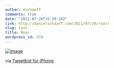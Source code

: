 ```yaml
---
author: dschaaff
comments: true
date: "2011-07-20T15:39:10Z"
link: http://danielschaaff.com/2011/07/20/roar/
slug: roar
title: Roar
wordpress_id: 478
---
```


[![Image](http://posterous.com/getfile/files.posterous.com/danielschaaff/jHmEwkbAvFHvuqbmxIfDbhDfECzmFhwnDxrAGJsxvDamhvGwIIJDmfGgrppp/image.jpg.scaled500.jpg)](http://posterous.com/getfile/files.posterous.com/danielschaaff/jHmEwkbAvFHvuqbmxIfDbhDfECzmFhwnDxrAGJsxvDamhvGwIIJDmfGgrppp/image.jpg.scaled1000.jpg)

  

via [Tweetbot for iPhone](http://tapbots.com/tweetbot)
